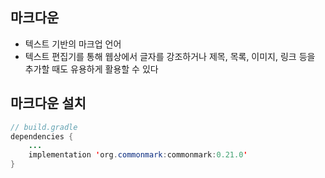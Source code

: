 ## 마크다운
- 텍스트 기반의 마크업 언어
- 텍스트 편집기를 통해 웹상에서 글자를 강조하거나 제목, 목록, 이미지, 링크 등을 추가할 때도 유용하게 활용할 수 있다

## 마크다운 설치
```java
// build.gradle
dependencies {
	...
	implementation 'org.commonmark:commonmark:0.21.0'
}
```